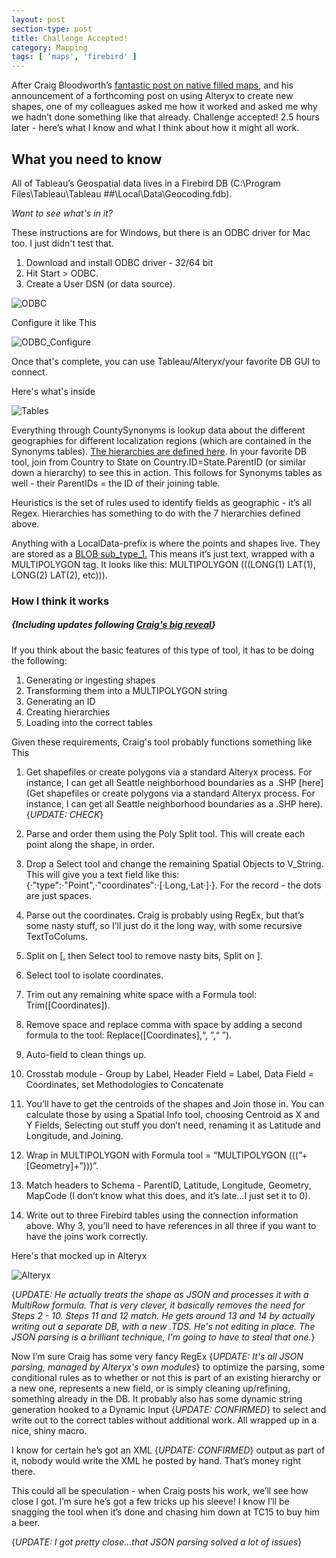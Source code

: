 ```yaml
---
layout: post
section-type: post
title: Challenge Accepted!
category: Mapping
tags: [ 'maps', 'firebird' ]
---
```

After Craig Bloodworth’s [fantastic post on native filled maps](http://www.theinformationlab.co.uk/2015/06/01/uk-filled-map-geocoding-pack-for-tableau/), and his announcement of a forthcoming post on using Alteryx to create new shapes, one of my colleagues asked me how it worked and asked me why we hadn’t done something like that already.  Challenge accepted!  2.5 hours later - here’s what I know and what I think about how it might all work.

## What you need to know

All of Tableau’s Geospatial data lives in a Firebird DB (C:\\Program Files\\Tableau\\Tableau ##\\Local\\Data\\Geocoding.fdb).

*Want to see what's in it?*

These instructions are for Windows, but there is an ODBC driver for Mac too. I just didn't test that.

1. Download and install ODBC driver - 32/64 bit
2. Hit Start > ODBC.
3. Create a User DSN (or data source).

![ODBC](https://cmtoomey.github.io/img/odbc-1434653259-43.png)

Configure it like This

![ODBC_Configure](https://cmtoomey.github.io/img/config-1434653298-77.png)

Once that's complete, you can use Tableau/Alteryx/your favorite DB GUI to connect.

Here's what's inside

![Tables](https://cmtoomey.github.io/img/tables-1434653338-94.png)

Everything through CountySynonyms is lookup data about the different geographies for different localization regions (which are contained in the Synonyms tables). [The hierarchies are defined here](http://onlinehelp.tableau.com/current/pro/online/mac/en-us/maps_customgeocode_importfile_builtinhierarchies.html). In your favorite DB tool, join from Country to State on Country.ID=State.ParentID (or similar down a hierarchy) to see this in action. This follows for Synonyms tables as well - their ParentIDs = the ID of their joining table.

Heuristics is the set of rules used to identify fields as geographic - it’s all Regex. Hierarchies has something to do with the 7 hierarchies defined above.

Anything with a LocalData-prefix is where the points and shapes live. They are stored as a [BLOB sub_type_1.](https://www.ibphoenix.com/resources/documents/general/doc_54) This means it’s just text, wrapped with a MULTIPOLYGON tag. It looks like this: MULTIPOLYGON (((LONG(1) LAT(1), LONG(2) LAT(2), etc))).

### How I think it works

##### {Including updates following [Craig's big reveal](http://www.theinformationlab.co.uk/2015/06/05/using-alteryx-to-create-tableau-filled-maps/)}

If you think about the basic features of this type of tool, it has to be doing the following:

1. Generating or ingesting shapes
2. Transforming them into a MULTIPOLYGON string
3. Generating an ID
4. Creating hierarchies
5. Loading into the correct tables

Given these requirements, Craig's tool probably functions something like This

1. Get shapefiles or create polygons via a standard Alteryx process. For instance, I can get all Seattle neighborhood boundaries as a .SHP [here](Get shapefiles or create polygons via a standard Alteryx process. For instance, I can get all Seattle neighborhood boundaries as a .SHP here). {*UPDATE: CHECK*}

2. Parse and order them using the Poly Split tool. This will create each point along the shape, in order.

3. Drop a Select tool and change the remaining Spatial Objects to V_String. This will give you a text field like this: {·"type":·"Point",·"coordinates":·[·Long,·Lat·]·}. For the record - the dots are just spaces.

4. Parse out the coordinates. Craig is probably using RegEx, but that’s some nasty stuff, so I’ll just do it the long way, with some recursive TextToColums.

5. Split on [, then Select tool to remove nasty bits, Split on ].

6. Select tool to isolate coordinates.

7. Trim out any remaining white space with a Formula tool: Trim([Coordinates]).

8. Remove space and replace comma with space by adding a second formula to the tool: Replace([Coordinates],“, ”,“ ”).

9. Auto-field to clean things up.

10. Crosstab module - Group by Label, Header Field = Label, Data Field = Coordinates, set Methodologies to Concatenate

11. You’ll have to get the centroids of the shapes and Join those in. You can calculate those by using a Spatial Info tool, choosing Centroid as X and Y Fields, Selecting out stuff you don’t need, renaming it as Latitude and Longitude, and Joining.

12. Wrap in MULTIPOLYGON with Formula tool = “MULTIPOLYGON (((”+[Geometry]+”)))”.

13. Match headers to Schema - ParentID, Latitude, Longitude, Geometry, MapCode (I don’t know what this does, and it’s late…I just set it to 0).

14. Write out to three Firebird tables using the connection information above. Why 3, you’ll need to have references in all three if you want to have the joins work correctly.

Here's that mocked up in Alteryx

![Alteryx](https://cmtoomey.github.io/img/workflow-1434653476-38.png)

{*UPDATE: He actually treats the shape as JSON and processes it with a MultiRow formula. That is very clever, it basically removes the need for Steps 2 - 10. Steps 11 and 12 match. He gets around 13 and 14 by actually writing out a separate DB, with a new .TDS. He's not editing in place. The JSON parsing is a brilliant technique, I'm going to have to steal that one.*}

Now I’m sure Craig has some very fancy RegEx {*UPDATE: It's all JSON parsing, managed by Alteryx's own modules*} to optimize the parsing, some conditional rules as to whether or not this is part of an existing hierarchy or a new one, represents a new field, or is simply cleaning up/refining, something already in the DB. It probably also has some dynamic string generation hooked to a Dynamic Input {*UPDATE: CONFIRMED*} to select and write out to the correct tables without additional work. All wrapped up in a nice, shiny macro.

I know for certain he’s got an XML {*UPDATE: CONFIRMED*} output as part of it, nobody would write the XML he posted by hand. That’s money right there.

This could all be speculation - when Craig posts his work, we’ll see how close I got. I’m sure he’s got a few tricks up his sleeve! I know I’ll be snagging the tool when it’s done and chasing him down at TC15 to buy him a beer.

{*UPDATE: I got pretty close...that JSON parsing solved a lot of issues*}
